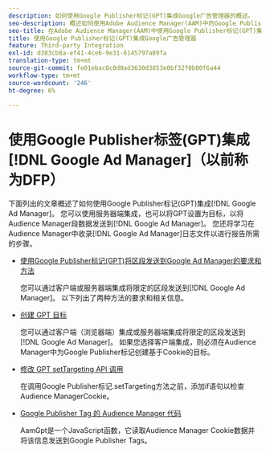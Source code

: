 ```yaml
---
description: 如何使用Google Publisher标记(GPT)集成Google广告管理器的概述。
seo-description: 概述如何使用Adobe Audience Manager(AAM)中的Google Publisher标记(GPT)集成Google Ad Manager。
seo-title: 在Adobe Audience Manager(AAM)中使用Google Publisher标记(GPT)集成Google Ad Manager
title: 使用Google Publisher标记(GPT)集成Google广告管理器
feature: Third-party Integration
exl-id: d383cb8a-ef41-4ce6-9e31-6145797a89fa
translation-type: tm+mt
source-git-commit: fe01ebac8c0d0ad3630d3853e0bf32f0b00f6a44
workflow-type: tm+mt
source-wordcount: '246'
ht-degree: 6%

---
```


# 使用Google Publisher标签(GPT)集成[!DNL Google Ad Manager]（以前称为DFP）

下面列出的文章概述了如何使用Google Publisher标记(GPT)集成[!DNL Google Ad Manager]。 您可以使用服务器端集成，也可以将GPT设置为目标，以将Audience Manager段数据发送到[!DNL Google Ad Manager]。 您还将学习在Audience Manager中收录[!DNL Google Ad Manager]日志文件以进行报告所需的步骤。

* [使用Google Publisher标记(GPT)将区段发送到Google Ad Manager的要求和方法](/help/using/integration/gpt-aam-destination/gpt-aam-requirements.md)

   您可以通过客户端或服务器端集成将限定的区段发送到[!DNL Google Ad Manager]。 以下列出了两种方法的要求和相关信息。

* [创建 GPT 目标](/help/using/integration/gpt-aam-destination/gpt-aam-create-destination.md)

   您可以通过客户端（浏览器端）集成或服务器端集成将限定的区段发送到[!DNL Google Ad Manager]。 如果您选择客户端集成，则必须在Audience Manager中为Google Publisher标记创建基于Cookie的目标。

* [修改 GPT setTargeting API 调用](/help/using/integration/gpt-aam-destination/gpt-aam-modify-api.md)

   在调用Google Publisher标记.setTargeting方法之前，添加if语句以检查Audience ManagerCookie。

* [Google Publisher Tag 的 Audience Manager 代码](/help/using/integration/gpt-aam-destination/gpt-aam-aamgpt-code.md)

   AamGpt是一个JavaScript函数，它读取Audience Manager Cookie数据并将该信息发送到Google Publisher Tags。
